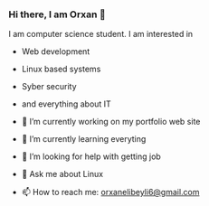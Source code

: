 ### Hi there, I am Orxan 👋

I am computer science student.
I am interested in 
- Web development
- Linux based systems
- Syber security
- and everything about IT

- 🔭 I’m currently working on my portfolio web site
- 🌱 I’m currently learning everyting
- 🤔 I’m looking for help with getting job
- 💬 Ask me about Linux
- 📫 How to reach me: orxanelibeyli6@gmail.com
